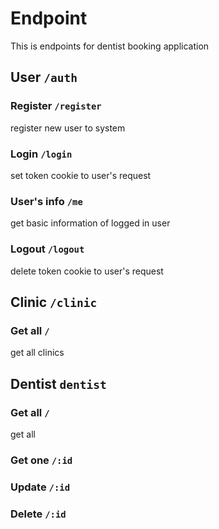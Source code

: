 # Endpoint

This is endpoints for dentist booking application

## User `/auth`

### Register `/register`

register new user to system

### Login `/login`

set token cookie to user's request

### User's info `/me`

get basic information of logged in user

### Logout `/logout`

delete token cookie to user's request

## Clinic `/clinic`

### Get all `/`

get all clinics

## Dentist `dentist`

### Get all `/`

get all

### Get one `/:id`

### Update `/:id`

### Delete `/:id`
